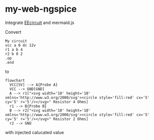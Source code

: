 my-web-ngspice
==============
Integrate [EEcircuit](https://eecircuit.com/) and mermaid.js

Convert
```
My circuit
vcc a 0 dc 12v
r1 a b 4
r2 b 0 2
.op
.end
```
to
```mermaid
flowchart
  VCC[5V] --> A{Probe A}
  VCC --> GND[GND]
  A --> r1["<svg width='10' height='10' xmlns='http://www.w3.org/2000/svg'><circle style='fill:red' cx='5' cy='5' r='5'/></svg>" Resistor 4 Ohms]
  r1 --> B{Probe B}
  B --> r2["<svg width='10' height='10' xmlns='http://www.w3.org/2000/svg'><circle style='fill:red' cx='5' cy='5' r='5'/></svg>" Resistor 2 Ohms]
  r2 --> GND
```
with injected calucated value
